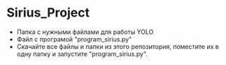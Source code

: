 # Sirius_Project

- Папка с нужными файлами для работы YOLO
- Файл с програмой "program_sirius.py"
- Скачайте все файлы и папки из этого репозитория, поместите их в одну папку и запустите "program_sirius.py".
